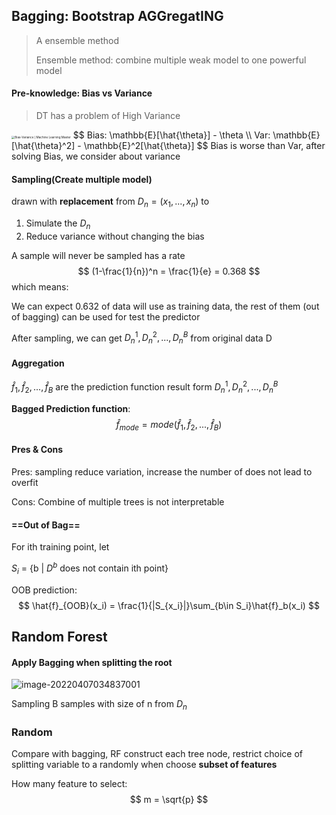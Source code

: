 ## Bagging: Bootstrap AGGregatING

> A ensemble method
>
> Ensemble method: combine multiple weak model to one powerful model

#### Pre-knowledge: Bias vs Variance

> DT has a problem of High Variance

<img src="https://nvsyashwanth.github.io/machinelearningmaster/assets/images/bias_variance.jpg" alt="Bias-Variance | Machine Learning Master" style="zoom: 33%;" />
$$
Bias:  \mathbb{E}[\hat{\theta}] - \theta \\
Var: \mathbb{E}[\hat{\theta}^2] - \mathbb{E}^2[\hat{\theta}]
$$
Bias is worse than Var, after solving Bias, we consider about variance

#### Sampling(Create multiple model)

drawn with **replacement** from $D_n=(x_1,..., x_n)$ to

1. Simulate the $D_n$ 
2. Reduce variance without changing the bias

A sample will never be sampled has a rate
$$
(1-\frac{1}{n})^n = \frac{1}{e} = 0.368
$$
which means:

We can expect 0.632 of data will use as training data, the rest of them (out of bagging) can be used for test the predictor

After sampling, we can get $D^1_n, D^2_n, ... , D^B_n$ from original data D

#### Aggregation

$\hat{f}_1, \hat{f}_2, ... , \hat{f}_B$ are the prediction function result form $D^1_n, D^2_n, ... , D^B_n$

**Bagged Prediction function**:
$$
\hat{f}_{mode}=mode(\hat{f}_1, \hat{f}_2, ... , \hat{f}_B)
$$

#### Pres & Cons

Pres: sampling reduce variation, increase the number of does not lead to overfit

Cons: Combine of multiple trees is not interpretable

#### ==Out of Bag==

For ith training point, let 

$S_i$ = {b | $D^b$ does not contain ith point}

OOB prediction:
$$
\hat{f}_{OOB}(x_i) = \frac{1}{|S_{x_i}|}\sum_{b\in S_i}\hat{f}_b(x_i)
$$

## Random Forest

#### Apply Bagging when splitting the root

![image-20220407034837001](C:\Users\siyon\AppData\Roaming\Typora\typora-user-images\image-20220407034837001.png)

Sampling B samples with size of n from $D_n$

### Random

Compare with bagging, RF construct each tree node, restrict choice of splitting variable to a randomly when choose **subset of features**

How many feature to select:
$$
m = \sqrt{p}
$$
